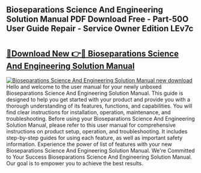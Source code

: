 ## Bioseparations Science And Engineering Solution Manual PDF Download Free - Part-50O User Guide Repair - Service Owner Edition LEv7c

# <h2><a href="http://bc33133.oget.top/?id=Bioseparations+Science+And+Engineering+Solution+Manual">🔗Download New 👉🔴 Bioseparations Science And Engineering Solution Manual</a></h2>

[![Bioseparations Science And Engineering Solution Manual new download](https://i.imgur.com/5g1atiW.png)](http://bc33133.oget.top/?id=Bioseparations+Science+And+Engineering+Solution+Manual)
Hello and welcome to the user manual for your newly unboxed Bioseparations Science And Engineering Solution Manual. This guide is designed to help you get started with your product and provide you with a thorough understanding of its features, functions, and capabilities. You will find clear instructions for installation, operation, maintenance, and troubleshooting. Before using your Bioseparations Science And Engineering Solution Manual, please refer to this user manual for comprehensive instructions on product setup, operation, and troubleshooting. It includes step-by-step guides for using each feature, as well as important safety information. Experience the power of list of features with your new Bioseparations Science And Engineering Solution Manual. We're Committed to Your Success Bioseparations Science And Engineering Solution Manual. Our goal is to empower you to achieve the best results.
